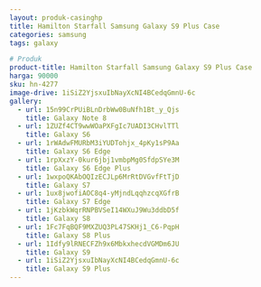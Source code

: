 ```yaml
---
layout: produk-casinghp
title: Hamilton Starfall Samsung Galaxy S9 Plus Case
categories: samsung
tags: galaxy

# Produk
product-title: Hamilton Starfall Samsung Galaxy S9 Plus Case
harga: 90000
sku: hn-4277
image-drive: 1iSiZ2YjsxuIbNayXcNI4BCedqGmnU-6c
gallery:
  - url: 15n99CrPUiBLnDrbWw0BuNfh1Bt_y_Qjs
    title: Galaxy Note 8
  - url: 1ZUZf4CT9wwWOaPXFgIc7UADI3CHvlTTl
    title: Galaxy S6
  - url: 1rWAdwFMURbM3iYUDTohjx_4pKy1sP9Aa
    title: Galaxy S6 Edge
  - url: 1rpXxzY-0kur6jbj1vmbpMg0SfdpSYe3M
    title: Galaxy S6 Edge Plus
  - url: 1wxpoQKAbOQIzECJLp6MrRtDVGvfFtTjD
    title: Galaxy S7
  - url: 1ux8jwofiAOC8q4-yMjndLqqhzcqXGfrB
    title: Galaxy S7 Edge
  - url: 1jKzbkWqrRNPBVSeI14WXuJ9Wu3ddbD5f
    title: Galaxy S8
  - url: 1Fc7FqBQF9MXZUQ3PL47SKHj1_C6-PqpH
    title: Galaxy S8 Plus
  - url: 1Idfy9lRNECFZh9x6MbkxhecdVGMDm6JU
    title: Galaxy S9
  - url: 1iSiZ2YjsxuIbNayXcNI4BCedqGmnU-6c
    title: Galaxy S9 Plus
---
```

